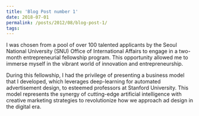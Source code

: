 ```yaml
---
title: 'Blog Post number 1'
date: 2018-07-01
permalink: /posts/2012/08/blog-post-1/
tags:
---
```


 I was chosen from a pool of over 100 talented applicants by the Seoul National University (SNU) Office of International Affairs to engage in a two-month entrepreneurial fellowship program. This opportunity allowed me to immerse myself in the vibrant world of innovation and entrepreneurship.

During this fellowship, I had the privilege of presenting a business model that I developed, which leverages deep-learning for automated advertisement design, to esteemed professors at Stanford University. This model represents the synergy of cutting-edge artificial intelligence with creative marketing strategies to revolutionize how we approach ad design in the digital era.